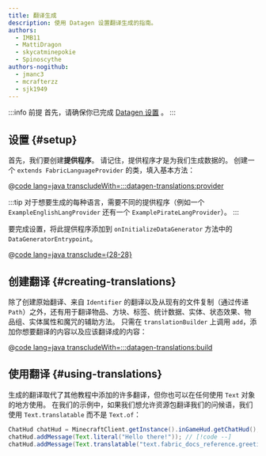 ```yaml
---
title: 翻译生成
description: 使用 Datagen 设置翻译生成的指南。
authors:
  - IMB11
  - MattiDragon
  - skycatminepokie
  - Spinoscythe
authors-nogithub:
  - jmanc3
  - mcrafterzz
  - sjk1949
---
```


:::info 前提
首先，请确保你已完成 [Datagen 设置](./setup) 。
:::

## 设置 {#setup}

首先，我们要创建**提供程序**。 请记住，提供程序才是为我们生成数据的。 创建一个 `extends FabricLanguageProvider` 的类，填入基本方法：

@[code lang=java transcludeWith=:::datagen-translations:provider](@/reference/1.21.8/src/client/java/com/example/docs/datagen/FabricDocsReferenceEnglishLangProvider.java)

:::tip
对于想要生成的每种语言，需要不同的提供程序（例如一个 `ExampleEnglishLangProvider` 还有一个 `ExamplePirateLangProvider`）。
:::

要完成设置，将此提供程序添加到 `onInitializeDataGenerator` 方法中的 `DataGeneratorEntrypoint`。

@[code lang=java transclude={28-28}](@/reference/1.21.8/src/client/java/com/example/docs/datagen/FabricDocsReferenceDataGenerator.java)

## 创建翻译 {#creating-translations}

除了创建原始翻译、来自 `Identifier` 的翻译以及从现有的文件复制（通过传递 `Path`）之外，还有用于翻译物品、方块、标签、统计数据、实体、状态效果、物品组、实体属性和魔咒的辅助方法。 只需在 `translationBuilder` 上调用 `add`，添加你想要翻译的内容以及应该翻译成的内容：

@[code lang=java transcludeWith=:::datagen-translations:build](@/reference/1.21.8/src/client/java/com/example/docs/datagen/FabricDocsReferenceEnglishLangProvider.java)

## 使用翻译 {#using-translations}

生成的翻译取代了其他教程中添加的许多翻译，但你也可以在任何使用 `Text` 对象的地方使用。 在我们的示例中，如果我们想允许资源包翻译我们的问候语，我们使用 `Text.translatable` 而不是 `Text.of`：

```java
ChatHud chatHud = MinecraftClient.getInstance().inGameHud.getChatHud();
chatHud.addMessage(Text.literal("Hello there!")); // [!code --]
chatHud.addMessage(Text.translatable("text.fabric_docs_reference.greeting")); // [!code ++]
```
